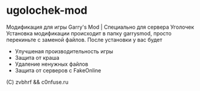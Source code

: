 # ugolochek-mod
Модификация для игры Garry's Mod | Специально для сервера Уголочек
Установка модификации происходит в папку garrysmod, просто перекиньте с заменой файлов.
После установки у вас будет

- Улучшеная производительность игры
- Защита от краша
- Удаление ненужных файлов
- Защита от серверов с FakeOnline

(C) zvbhrf && c0nfuse.ru
